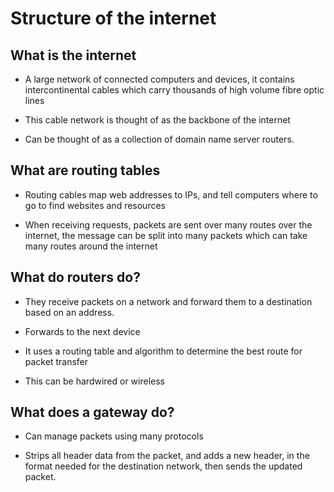 # Structure of the internet

## What is the internet

- A large network of connected computers and devices, it contains intercontinental cables which carry thousands of high volume fibre optic lines

- This cable network is thought of as the backbone of the internet

- Can be thought of as a collection of domain name server routers. 

## What are routing tables

- Routing cables map web addresses to IPs, and tell computers where to go to find websites and resources

- When receiving requests, packets are sent over many routes over the internet, the message can be split into many packets which can take many routes around the internet

## What do routers do?

- They receive packets on a network and forward them to a destination based on an address. 

- Forwards to the next device

- It uses a routing table and algorithm to determine the best route for packet transfer

- This can be hardwired or wireless

## What does a gateway do?

- Can manage packets using many protocols

- Strips all header data from the packet, and adds a new header, in the format needed for the destination network, then sends the updated packet.
